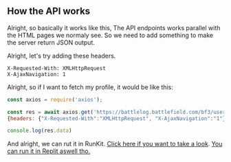 

## How the API works
Alright, so basically it works like this, The API endpoints works parallel with the HTML pages we normaly see. So we need to add something to make the server return JSON output. 

Alright, let's try adding these headers.
```
X-Requested-With: XMLHttpRequest
X-AjaxNavigation: 1
```

Alright, so if I want to fetch my profile, it would be like this:
```js
const axios = require('axios');

const res = await axios.get('https://battlelog.battlefield.com/bf3/user/Nefomemes',
{headers: {"X-Requested-With":"XMLHttpRequest", "X-AjaxNavigation":"1"}})

console.log(res.data)
```

And alright, we can rut it in RunKit. [Click here if you want to take a look](https://runkit.com/nefomemes/axios-battlelog-api-user). [You can run it in Replit aswell tho.](https://repl.it/@Nefomemes/axios-battlelog-api-user#index.js)

